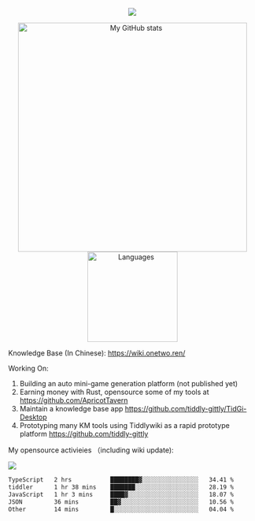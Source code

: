 <a href="https://github.com/linonetwo">
    <p align="center">
        <img src="https://github-profile-trophy.vercel.app/?username=linonetwo&column=7&theme=onedark"/>
    </p>
</a>
<a align="center" href="https://github.com/linonetwo">
  <p align="center">
    <img src="https://github-readme-stats.vercel.app/api?username=linonetwo&show_icons=true&count_private=true" alt="My GitHub stats" width="465"/>
    <img src="https://github-readme-stats.vercel.app/api/top-langs/?username=linonetwo&layout=compact&langs_count=10" alt="Languages" height="183">
  </p>
</a>

Knowledge Base (In Chinese): https://wiki.onetwo.ren/

Working On: 

1. Building an auto mini-game generation platform (not published yet)
1. Earning money with Rust, opensource some of my tools at https://github.com/ApricotTavern
1. Maintain a knowledge base app https://github.com/tiddly-gittly/TidGi-Desktop
1. Prototyping many KM tools using Tiddlywiki as a rapid prototype platform https://github.com/tiddly-gittly

My opensource activieies （including wiki update):

![](https://visitor-badge.glitch.me/badge?page_id=linonetwo.linonetwo)

<!--START_SECTION:waka-->

```txt
TypeScript   2 hrs           ████████▓░░░░░░░░░░░░░░░░   34.41 %
tiddler      1 hr 38 mins    ███████░░░░░░░░░░░░░░░░░░   28.19 %
JavaScript   1 hr 3 mins     ████▓░░░░░░░░░░░░░░░░░░░░   18.07 %
JSON         36 mins         ██▓░░░░░░░░░░░░░░░░░░░░░░   10.56 %
Other        14 mins         █░░░░░░░░░░░░░░░░░░░░░░░░   04.04 %
```

<!--END_SECTION:waka-->
